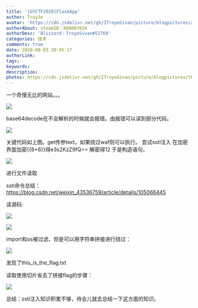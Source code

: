 ```yaml
---
title: '[GYCTF2020]FlaskApp'
author: Troy3e
avatar: 'https://cdn.jsdelivr.net/gh/ITroyeSivan/picture/blogpictures/avatar.jpg'
authorAbout: steamID：888007034
authorDesc: 'Blizzard：TroyeSivan#51769'
categories: 技术
comments: true
date: 2020-08-03 20:45:17
authorLink:
tags:
keywords:
description:
photos: https://cdn.jsdelivr.net/gh/ITroyeSivan/picture/blogpictures/thumb-1920-704039.png
---
```

一个奇慢无比的网站。。。

![](https://cdn.jsdelivr.net/gh/ITroyeSivan/picture/blogpictures/20200803205513.png)

base64decode在不会解析的时候就会报错。由报错可以读到部分代码。

![](https://cdn.jsdelivr.net/gh/ITroyeSivan/picture/blogpictures/20200803205755.png)

关键代码如上图。get传参text，如果绕过waf则可以执行。
尝试ssti注入
在加密界面加密{{6+6}}得e3s2KzZ9fQ==
解密得12
于是构造语句，

![](https://cdn.jsdelivr.net/gh/ITroyeSivan/picture/blogpictures/20200804000050.png)

进行文件读取


ssti命令总结：https://blog.csdn.net/weixin_43536759/article/details/105066445

读源码:

![](https://cdn.jsdelivr.net/gh/ITroyeSivan/picture/blogpictures/20200803235941.png)


![](https://cdn.jsdelivr.net/gh/ITroyeSivan/picture/blogpictures/20200803214509.png)

import和os被过滤，但是可以用字符串拼接进行绕过：

![](https://cdn.jsdelivr.net/gh/ITroyeSivan/picture/blogpictures/20200804000000.png)

发现了this_is_the_flag.txt

读取使用切片省去了拼接flag的步骤：

![](https://cdn.jsdelivr.net/gh/ITroyeSivan/picture/blogpictures/fgbdsgbsehb.jpg)


总结：ssti注入知识积累不够，待会儿就去总结一下这方面的知识。


